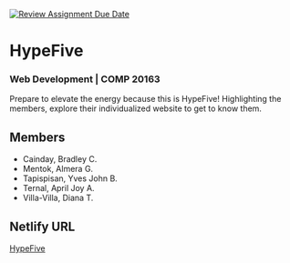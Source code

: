 [![Review Assignment Due Date](https://classroom.github.com/assets/deadline-readme-button-24ddc0f5d75046c5622901739e7c5dd533143b0c8e959d652212380cedb1ea36.svg)](https://classroom.github.com/a/fqpmhemc)
# HypeFive
### Web Development | COMP 20163

Prepare to elevate the energy because this is HypeFive! Highlighting the members, explore their individualized website to get to know them.

## Members

- Cainday, Bradley C.
- Mentok, Almera G.
- Tapispisan, Yves John B.
- Ternal, April Joy A.
- Villa-Villa, Diana T.

## Netlify URL

[HypeFive](https://hypefive.netlify.app/)
